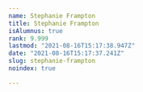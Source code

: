```yaml
---
name: Stephanie Frampton
title: Stephanie Frampton
isAlumnus: true
rank: 9.999
lastmod: "2021-08-16T15:17:38.947Z"
date: "2021-08-16T15:17:37.241Z"
slug: stephanie-frampton
noindex: true

---
```

